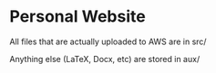 # Personal Website

All files that are actually uploaded to AWS are in src/

Anything else (LaTeX, Docx, etc) are stored in aux/
